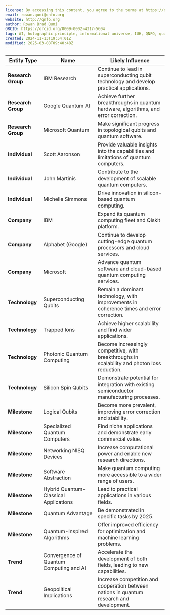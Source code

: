 ```yaml
---
license: By accessing this content, you agree to the terms at https://qnfo.org/LICENSE
email: rowan.quni@qnfo.org
website: http://qnfo.org
author: Rowan Brad Quni
ORCID: https://orcid.org/0009-0002-4317-5604
tags: AI, holographic principle, informational universe, IUH, QNFO, quantum
created: 2024-11-13T19:54:01Z
modified: 2025-03-08T09:40:48Z
---
```


| Entity Type | Name | Likely Influence |
| --- | --- | --- |
| **Research Group** | IBM Research | Continue to lead in superconducting qubit technology and develop practical applications. |
| **Research Group** | Google Quantum AI | Achieve further breakthroughs in quantum hardware, algorithms, and error correction. |
| **Research Group** | Microsoft Quantum | Make significant progress in topological qubits and quantum software. |
| **Individual** | Scott Aaronson | Provide valuable insights into the capabilities and limitations of quantum computers. |
| **Individual** | John Martinis | Contribute to the development of scalable quantum computers. |
| **Individual** | Michelle Simmons | Drive innovation in silicon-based quantum computing. |
| **Company** | IBM | Expand its quantum computing fleet and Qiskit platform. |
| **Company** | Alphabet (Google) | Continue to develop cutting-edge quantum processors and cloud services. |
| **Company** | Microsoft | Advance quantum software and cloud-based quantum computing services. |
| **Technology** | Superconducting Qubits | Remain a dominant technology, with improvements in coherence times and error correction. |
| **Technology** | Trapped Ions | Achieve higher scalability and find wider applications. |
| **Technology** | Photonic Quantum Computing | Become increasingly competitive, with breakthroughs in scalability and photon loss reduction. |
| **Technology** | Silicon Spin Qubits | Demonstrate potential for integration with existing semiconductor manufacturing processes. |
| **Milestone** | Logical Qubits | Become more prevalent, improving error correction and stability. |
| **Milestone** | Specialized Quantum Computers | Find niche applications and demonstrate early commercial value. |
| **Milestone** | Networking NISQ Devices | Increase computational power and enable new research directions. |
| **Milestone** | Software Abstraction | Make quantum computing more accessible to a wider range of users. |
| **Milestone** | Hybrid Quantum-Classical Applications | Lead to practical applications in various fields. |
| **Milestone** | Quantum Advantage | Be demonstrated in specific tasks by 2025. |
| **Milestone** | Quantum-Inspired Algorithms | Offer improved efficiency for optimization and machine learning problems. |
| **Trend** | Convergence of Quantum Computing and AI | Accelerate the development of both fields, leading to new capabilities. |
| **Trend** | Geopolitical Implications | Increase competition and cooperation between nations in quantum research and development. |
